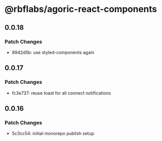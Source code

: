 # @rbflabs/agoric-react-components

## 0.0.18

### Patch Changes

- 8942d5b: use styled-components again

## 0.0.17

### Patch Changes

- fc3e737: reuse toast for all connect notifications

## 0.0.16

### Patch Changes

- 5c3cc54: initial monorepo publish setup
